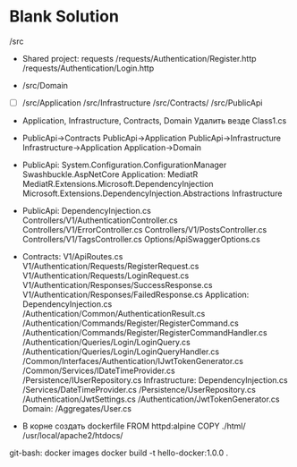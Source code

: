 # Blank Solution 
/src
    
* Shared project: requests 
/requests/Authentication/Register.http 
/requests/Authentication/Login.http 
 

* /src/Domain 
- [ ] /src/Application 
/src/Infrastructure 
/src/Contracts/ 
/src/PublicApi 
 

* Application, Infrastructure, Contracts, Domain Удалить везде Class1.cs 
 

* PublicApi->Contracts 
PublicApi->Application 
PublicApi->Infrastructure 
Infrastructure->Application 
Application->Domain 
 

* PublicApi: 
System.Configuration.ConfigurationManager 
Swashbuckle.AspNetCore 
Application: 
MediatR 
MediatR.Extensions.Microsoft.DependencyInjection 
Microsoft.Extensions.DependencyInjection.Abstractions 
Infrastructure 

* PublicApi: 
DependencyInjection.cs 
Controllers/V1/AuthenticationController.cs 
Controllers/V1/ErrorController.cs 
Controllers/V1/PostsController.cs 
Controllers/V1/TagsController.cs 
Options/ApiSwaggerOptions.cs 
 
* Contracts: 
V1/ApiRoutes.cs 
V1/Authentication/Requests/RegisterRequest.cs 
V1/Authentication/Requests/LoginRequest.cs 
V1/Authentication/Responses/SuccessResponse.cs 
V1/Authentication/Responses/FailedResponse.cs 
Application: 
DependencyInjection.cs 
/Authentication/Common/AuthenticationResult.cs 
/Authentication/Commands/Register/RegisterCommand.cs 
/Authentication/Commands/Register/RegisterCommandHandler.cs 
/Authentication/Queries/Login/LoginQuery.cs 
/Authentication/Queries/Login/LoginQueryHandler.cs 
/Common/Interfaces/Authentication/IJwtTokenGenerator.cs 
/Common/Services/IDateTimeProvider.cs 
/Persistence/IUserRepository.cs 
Infrastructure: 
DependencyInjection.cs 
/Services/DateTimeProvider.cs 
/Persistence/UserRepository.cs 
/Authentication/JwtSettings.cs 
/Authentication/JwtTokenGenerator.cs 
Domain: 
/Aggregates/User.cs 

 * В корне создать dockerfile
     FROM httpd:alpine
     COPY ./html/ /usr/local/apache2/htdocs/

git-bash:
docker images
docker build -t hello-docker:1.0.0 .
